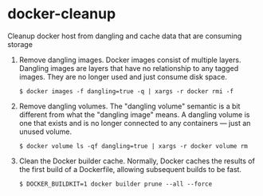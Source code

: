 # docker-cleanup
Cleanup docker host from dangling and cache data that are consuming storage

1. Remove dangling images.
    Docker images consist of multiple layers. Dangling images are layers that have no relationship to any tagged images. They are no longer used and just consume disk space.
    
    `$ docker images -f dangling=true -q | xargs -r docker rmi -f`

2. Remove dangling volumes.
    The "dangling volume" semantic is a bit different from what the "dangling image" means. A dangling volume is one that exists and is no longer connected to any containers — just an unused volume.
    
    `$ docker volume ls -qf dangling=true | xargs -r docker volume rm`
    
3. Clean the Docker builder cache.
    Normally, Docker caches the results of the first build of a Dockerfile, allowing subsequent builds to be fast.
    
    `$ DOCKER_BUILDKIT=1 docker builder prune --all --force`
